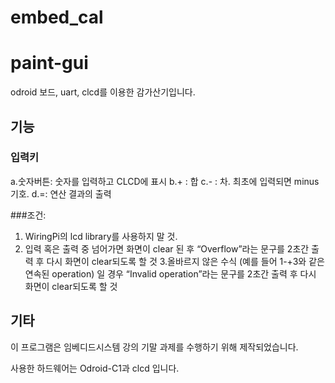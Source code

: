# embed_cal
# paint-gui
odroid 보드, uart, clcd를 이용한 감가산기입니다.


## 기능


### 입력키
a.숫자버튼: 숫자를 입력하고 CLCD에 표시
b.+ : 합
c.- : 차. 최초에 입력되면 minus 기호.
d.=: 연산 결과의 출력


###조건:
1. WiringPi의 lcd library를 사용하지 말 것.
2. 입력 혹은 출력 중  넘어가면 화면이 clear 된 후 “Overflow”라는 문구를 2초간 출력 후 다시 화면이 clear되도록 할 것
3.올바르지 않은 수식 (예를 들어 1-+3와 같은 연속된 operation) 일 경우 “Invalid operation”라는 문구를 2초간 출력 후 다시 화면이 clear되도록 할 것 





## 기타

이 프로그램은 임베디드시스템 강의 기말 과제를 수행하기 위해 제작되었습니다.

사용한 하드웨어는 Odroid-C1과  clcd 입니다.


